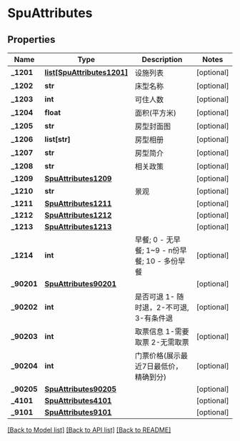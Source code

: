 # SpuAttributes

## Properties
Name | Type | Description | Notes
------------ | ------------- | ------------- | -------------
**_1201** | [**list[SpuAttributes1201]**](SpuAttributes1201.md) | 设施列表 | [optional] 
**_1202** | **str** | 床型名称 | [optional] 
**_1203** | **int** | 可住人数 | [optional] 
**_1204** | **float** | 面积(平方米) | [optional] 
**_1205** | **str** | 房型封面图 | [optional] 
**_1206** | **list[str]** | 房型相册 | [optional] 
**_1207** | **str** | 房型简介 | [optional] 
**_1208** | **str** | 相关政策 | [optional] 
**_1209** | [**SpuAttributes1209**](SpuAttributes1209.md) |  | [optional] 
**_1210** | **str** | 景观 | [optional] 
**_1211** | [**SpuAttributes1211**](SpuAttributes1211.md) |  | [optional] 
**_1212** | [**SpuAttributes1212**](SpuAttributes1212.md) |  | [optional] 
**_1213** | [**SpuAttributes1213**](SpuAttributes1213.md) |  | [optional] 
**_1214** | **int** | 早餐; 0 - 无早餐; 1~9 - n份早餐; 10 - 多份早餐 | [optional] 
**_90201** | [**SpuAttributes90201**](SpuAttributes90201.md) |  | [optional] 
**_90202** | **int** | 是否可退 1- 随时退，2-不可退, 3-有条件退 | [optional] 
**_90203** | **int** | 取票信息 1-需要取票 2-无需取票 | [optional] 
**_90204** | **int** | 门票价格(展示最近7日最低价，精确到分) | [optional] 
**_90205** | [**SpuAttributes90205**](SpuAttributes90205.md) |  | [optional] 
**_4101** | [**SpuAttributes4101**](SpuAttributes4101.md) |  | [optional] 
**_9101** | [**SpuAttributes9101**](SpuAttributes9101.md) |  | [optional] 

[[Back to Model list]](../README.md#documentation-for-models) [[Back to API list]](../README.md#documentation-for-api-endpoints) [[Back to README]](../README.md)

